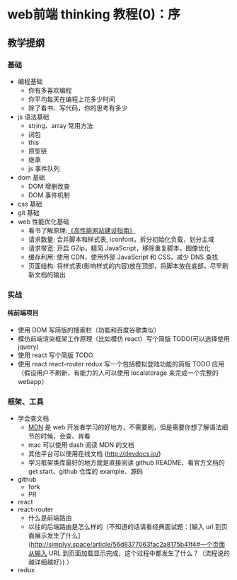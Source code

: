 # web前端 thinking 教程(0)：序

## 教学提纲
### 基础
- 编程基础
    - 你有多喜欢编程
    - 你平均每天在编程上花多少时间
    - 除了看书、写代码，你的思考有多少
- js 语法基础
    - string、array 常用方法
    - 闭包
    - this
    - 原型链
    - 继承
    - js 事件队列
- dom 基础
    - DOM 增删改查
    - DOM 事件机制
- css 基础
- git 基础
- web 性能优化基础
    - 看书了解原理:[《高性能网站建设指南》](http://book.douban.com/subject/3132277/)
    - 请求数量: 合并脚本和样式表, iconfont，拆分初始化负载，划分主域
    - 请求带宽: 开启 GZip，精简 JavaScript，移除重复脚本，图像优化
    - 缓存利用: 使用 CDN，使用外部 JavaScript 和 CSS，减少 DNS 查找
    - 页面结构: 将样式表(影响样式的内容)放在顶部，将脚本放在底部，尽早刷新文档的输出

### 实战
#### 纯前端项目
- 使用 DOM 写简版的搜索栏（功能和百度谷歌类似）
- 模仿前端渲染框架工作原理（比如模仿 react）写个简版 TODO(可以选择使用 jquery)
- 使用 react 写个简版 TODO
- 使用 react react-router redux 写一个包括模拟登陆功能的简版 TODO 应用（假设用户不刷新，有能力的人可以使用 localstorage 来完成一个完整的 webapp）

### 框架、工具
- 学会查文档
    - [MDN](https://developer.mozilla.org/zh-CN/docs/Web) 是 web 开发者学习的好地方，不需要刷，但是需要你想了解语法细节的时候，会查、肯看
    - mac 可以使用 dash 阅读 MDN 的文档
    - 其他平台可以使用在线文档 (http://devdocs.io/)
    - 学习框架类库最好的地方就是直接阅读 github README、看官方文档的 get start、github 仓库的 example、源码
- github
    - fork
    - PR
- react
- react-router
    - 什么是前端路由
    - 以往的后端路由是怎么样的（不知道的话请看经典面试题：[输入 url 到页面展示发生了什么](http://simplyy.space/article/56d8377063fac2a8175b41f4#一个页面从输入 URL 到页面加载显示完成，这个过程中都发生了什么？（流程说的越详细越好）) ）
- redux
